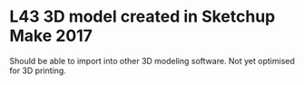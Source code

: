 # L43 3D model created in Sketchup Make 2017

Should be able to import into other 3D modeling software. Not yet optimised for 3D printing.

